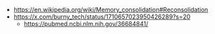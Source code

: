 
- https://en.wikipedia.org/wiki/Memory_consolidation#Reconsolidation
- https://x.com/burny_tech/status/1710657023950426289?s=20
	- https://pubmed.ncbi.nlm.nih.gov/36684841/
